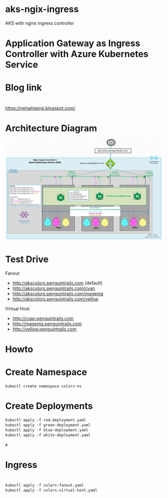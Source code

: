 # aks-ngix-ingress
AKS with nginx ingress controller
# Application Gateway as Ingress Controller with Azure Kubernetes Service
#
# Blog link
#
https://nehalineogi.blogspot.com/
#
# Architecture Diagram
![Architecture](aks-ingress-architecture.JPG)
#
# Test Drive
Fanout
* http://akscolors.penguintrails.com   (default)
* http://akscolors.penguintrails.com/cyan
* http://akscolors.penguintrails.com/magenta
* http://akscolors.penguintrails.com/yellow

Virtual Host
* http://cyan.penguintrails.com
* http://magenta.penguintrails.com
* http://yellow.penguintrails.com


# Howto

# Create Namespace
```
kubectl create namespace colors-ns
```
# Create Deployments
```
kubectl apply -f red-deployment.yaml
kubectl apply -f green-deployment.yaml
kubectl apply -f blue-deployment.yaml
kubectl apply -f white-deployment.yaml

#
```
#
# Ingress
#
```
kubectl apply -f colors-fanout.yaml
kubectl apply -f colors-virtual-host.yaml
```
